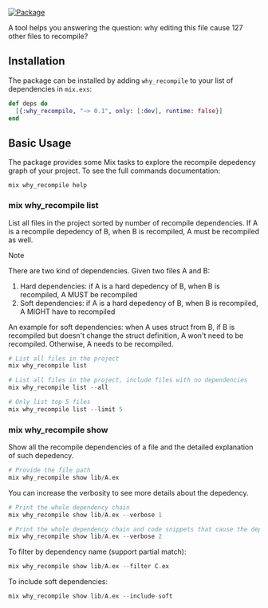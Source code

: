 [![Package](https://img.shields.io/badge/-Package-important)](https://hex.pm/packages/why_recompile)

A tool helps you answering the question: why editing this file cause 127 other files to recompile?

## Installation

The package can be installed by adding `why_recompile` to your list of dependencies
in `mix.exs`:

```elixir
def deps do
  [{:why_recompile, "~> 0.1", only: [:dev], runtime: false}]
end
```

## Basic Usage

The package provides some Mix tasks to explore the recompile depedency graph of your project. To see the full commands documentation:

```
mix why_recompile help
```

### mix why_recompile list

List all files in the project sorted by number of recompile dependencies. If A is a recompile depedency of B, when B is recompiled, A must be recompiled as well.

> [!NOTE]
> There are two kind of dependencies. Given two files A and B:
> 1. Hard dependencies: if A is a hard depedency of B, when B is recompiled, A MUST be recompiled
> 1. Soft dependencies: if A is a hard depedency of B, when B is recompiled, A MIGHT have to recompiled
>
> An example for soft dependencies: when A uses struct from B, if B is recompiled but doesn't change the struct definition, A won't need to be recompiled. Otherwise, A needs to be recompiled.

```elixir
# List all files in the project
mix why_recompile list

# List all files in the project, include files with no dependencies
mix why_recompile list --all

# Only list top 5 files
mix why_recompile list --limit 5
```

### mix why_recompile show

Show all the recompile dependencies of a file and the detailed explanation of such depedency.

```elixir
# Provide the file path
mix why_recompile show lib/A.ex
```

You can increase the verbosity to see more details about the depedency.

```elixir
# Print the whole dependency chain
mix why_recompile show lib/A.ex --verbose 1

# Print the whole dependency chain and code snippets that cause the dependency
mix why_recompile show lib/A.ex --verbose 2
```

To filter by dependency name (support partial match):

```elixir
mix why_recompile show lib/A.ex --filter C.ex
```

To include soft dependencies:

```elixir
mix why_recompile show lib/A.ex --include-soft
```
